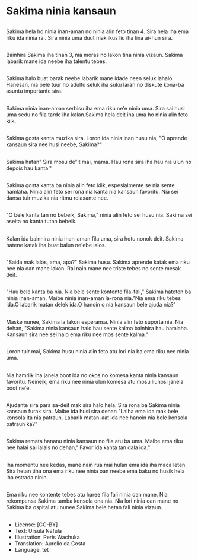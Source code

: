# Sakima ninia kansaun

##
Sakima hela ho ninia inan-aman no ninia alin feto tinan 4. Sira hela iha ema riku ida ninia rai. Sira ninia uma duut mak ikus liu iha lina ai-hun sira.

##
Bainhira Sakima iha tinan 3, nia moras no lakon tiha ninia vizaun. Sakima labarik mane ida neebe iha talentu tebes.

##
Sakima halo buat barak neebe labarik mane idade neen seluk lahalo. Hanesan, nia bele tuur ho adultu seluk iha suku laran no diskute kona-ba asuntu importante sira.

##
Sakima ninia inan-aman serbisu iha ema riku ne'e ninia uma. Sira sai husi uma sedu no fila tarde iha kalan.Sakima hela deit iha uma ho ninia alin feto kiik.

##
Sakima gosta kanta muzika sira. Loron ida ninia inan husu nia, "O aprende kansaun sira nee husi neebe, Sakima?"

##
Sakima hatan" Sira mosu de"it mai, mama. Hau rona sira iha hau nia ulun no depois hau kanta."

##
Sakima gosta kanta ba ninia alin feto kiik, espesialmente se nia sente hamlaha. Ninia alin feto sei rona nia kanta nia kansaun favoritu. Nia sei dansa tuir muzika nia ritmu relaxante nee.

##
"O bele kanta tan no bebeik, Sakima," ninia alin feto sei husu nia. Sakima sei aseita no kanta tutan bebeik.

##
Kalan ida bainhira ninia inan-aman fila uma, sira hotu nonok deit. Sakima hatene katak iha buat balun ne'ebe lalos.

##
"Saida mak lalos, ama, apa?" Sakima husu. Sakima aprende katak ema riku nee nia oan mane lakon. Rai nain mane nee triste tebes no sente mesak deit.

##
"Hau bele kanta ba nia. Nia bele sente kontente fila-fali," Sakima hateten ba ninia inan-aman. Maibe ninia inan-aman la-rona nia."Nia ema riku tebes ida.O labarik matan delek ida.O hanoin o nia kansaun bele ajuda nia?"

##
Maske nunee, Sakima la lakon esperansa. Ninia alin feto suporta nia. Nia dehan, "Sakima ninia kansaun halo hau sente kalma bainhira hau hamlaha. Kansaun sira nee sei halo ema riku nee mos sente kalma."

##
Loron tuir mai, Sakima husu ninia alin feto atu lori nia ba ema riku nee ninia uma.

##
Nia hamriik iha janela boot ida no okos no komesa kanta ninia kansaun favoritu. Neineik, ema riku nee ninia ulun komesa atu mosu liuhosi janela boot ne'e.

##
Ajudante sira para sa-deit mak sira halo hela. Sira rona ba Sakima ninia kansaun furak sira. Maibe ida husi sira dehan "Laiha ema ida mak bele konsola ita nia patraun. Labarik matan-aat ida nee hanoin nia bele konsola patraun ka?"

##
Sakima remata hananu ninia kansaun no fila atu ba uma. Maibe ema riku nee halai sai lalais no dehan," Favor ida kanta tan dala ida."

##
Iha momentu nee kedas, mane nain rua mai hulan ema ida iha maca leten. Sira hetan tiha ona ema riku nee ninia oan neebe ema baku no husik hela iha estrada ninin.

##
Ema riku nee kontente tebes atu haree fila fali ninia oan mane. Nia rekompensa Sakima tamba konsola ona nia. Nia lori ninia oan mane no Sakima ba ospital atu nunee Sakima bele hetan fali ninia vizaun.

##
* License: [CC-BY]
* Text: Ursula Nafula
* Illustration: Peris Wachuka
* Translation: Aurelio da Costa
* Language: tet
